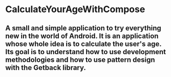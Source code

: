 # CalculateYourAgeWithCompose
## A small and simple application to try everything new in the world of Android. It is an application whose whole idea is to calculate the user's age. Its goal is to understand how to use development methodologies and how to use pattern design with the Getback library.
